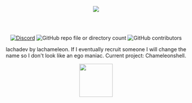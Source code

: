 <div align="center">
  <img src="https://i.ibb.co/hJW5pkPZ/2025-09-27-10-03-55.png" />

  <br><br>

  [![Discord](https://img.shields.io/discord/1399004980966330388?style=flat)](https://discord.gg/C2dHwBb3k3)
  ![GitHub repo file or directory count](https://img.shields.io/github/directory-file-count/lachadev/chameleonshell)
  ![GitHub contributors](https://img.shields.io/github/contributors/lachadev/chameleonshell)
  


lachadev by lachameleon. If I eventually recruit someone I will change the name so I don't look like an ego maniac.
Current project: Chameleonshell.


[<img width=90 src="https://www.google.com/logos/doodles/2025/googles-27th-birthday-6753651837110886-ldrk.png">](http://google.com.au/)


